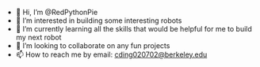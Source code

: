 - 👋 Hi, I’m @RedPythonPie
- 👀 I’m interested in building some interesting robots
- 🌱 I’m currently learning all the skills that would be helpful for me to build my next robot
- 💞️ I’m looking to collaborate on any fun projects
- 📫 How to reach me by email: cding020702@berkeley.edu

<!---
RedPythonPie/RedPythonPie is a ✨ special ✨ repository because its `README.md` (this file) appears on your GitHub profile.
You can click the Preview link to take a look at your changes.
--->

